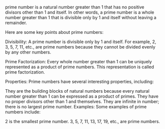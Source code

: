 prime number is a natural number greater than 1 that has no positive divisors other than 1 and itself. In other words, a prime number is a whole number greater than 1 that is divisible only by 1 and itself without leaving a remainder.

Here are some key points about prime numbers:

Divisibility: A prime number is divisible only by 1 and itself. For example, 2, 3, 5, 7, 11, etc., are prime numbers because they cannot be divided evenly by any other numbers.

Prime Factorization: Every whole number greater than 1 can be uniquely represented as a product of prime numbers. This representation is called prime factorization.

Properties: Prime numbers have several interesting properties, including:

They are the building blocks of natural numbers because every natural number greater than 1 can be expressed as a product of primes.
They have no proper divisors other than 1 and themselves.
They are infinite in number; there is no largest prime number.
Examples: Some examples of prime numbers include:

2 is the smallest prime number.
3, 5, 7, 11, 13, 17, 19, etc., are prime numbers.